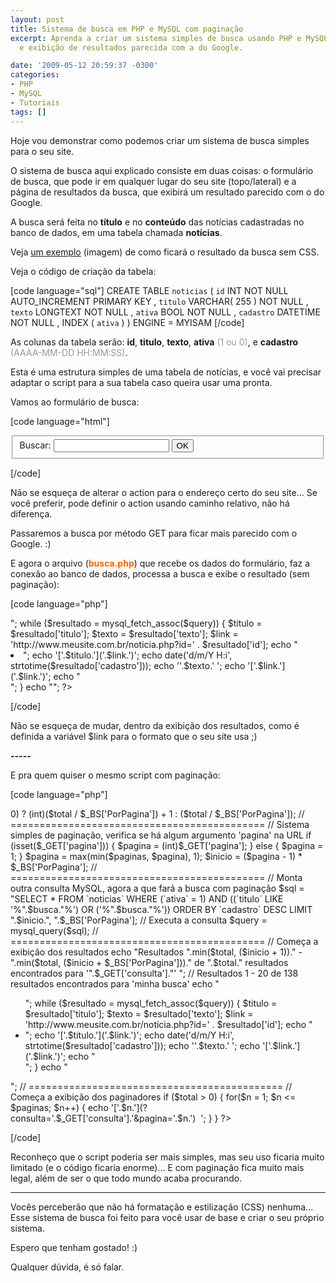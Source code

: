 ```yaml
---
layout: post
title: Sistema de busca em PHP e MySQL com paginação
excerpt: Aprenda a criar um sistema simples de busca usando PHP e MySQL com paginação
  e exibição de resultados parecida com a do Google.

date: '2009-05-12 20:59:37 -0300'
categories:
- PHP
- MySQL
- Tutoriais
tags: []
---
```

Hoje vou demonstrar como podemos criar um sistema de busca simples para o seu site.

O sistema de busca aqui explicado consiste em duas coisas: o formulário de busca, que pode ir em qualquer lugar do seu site (topo/lateral) e a página de resultados da busca, que exibirá um resultado parecido com o do Google.

A busca será feita no <strong>título</strong> e no <strong>conteúdo</strong> das notícias cadastradas no banco de dados, em uma tabela chamada <strong>notícias</strong>.

Veja [um exemplo](/arquivos/2009/05/busca.jpg) (imagem) de como ficará o resultado da busca sem CSS.

Veja o código de criação da tabela:


[code language="sql"]
CREATE TABLE `noticias` (
`id` INT NOT NULL AUTO_INCREMENT PRIMARY KEY ,
`titulo` VARCHAR( 255 ) NOT NULL ,
`texto` LONGTEXT NOT NULL ,
`ativa` BOOL NOT NULL ,
`cadastro` DATETIME NOT NULL ,
INDEX ( `ativa` )
) ENGINE = MYISAM
[/code]

As colunas da tabela serão: <strong>id</strong>, <strong>titulo</strong>, <strong>texto</strong>, <strong>ativa</strong><span style="color: #999999;"> (1 ou 0)</span>, e <strong>cadastro</strong> <span style="color: #999999;">(AAAA-MM-DD HH:MM:SS)</span>.

Esta é uma estrutura simples de uma tabela de notícias, e você vai precisar adaptar o script para a sua tabela caso queira usar uma pronta.

Vamos ao formulário de busca:


[code language="html"]
<form method="GET" action="http://www.meusite.com.br/busca.php">
<fieldset>
<label for="consulta">Buscar:</label>
<input type="text" id="consulta" name="consulta" maxlength="255" />
<input type="submit" value="OK" />
</fieldset>
</form>
[/code]

Não se esqueça de alterar o action para o endereço certo do seu site... Se você preferir, pode definir o action usando caminho relativo, não há diferença.

Passaremos a busca por método GET para ficar mais parecido com o Google. :)

E agora o arquivo (<span style="color: #ff6600;"><strong>busca.php</strong></span>) que recebe os dados do formulário, faz a conexão ao banco de dados, processa a busca e exibe o resultado (sem paginação):


[code language="php"]
<?php

// Conexão com o MySQL
// ========================
$_BS['MySQL']['servidor'] = 'localhost';
$_BS['MySQL']['usuario'] = 'usuario';
$_BS['MySQL']['senha'] = 'senha';
$_BS['MySQL']['banco'] = 'meubanco';
mysql_connect($_BS['MySQL']['servidor'], $_BS['MySQL']['usuario'], $_BS['MySQL']['senha']);
mysql_select_db($_BS['MySQL']['banco']);
// ====(Fim da conexão)====

// Verifica se foi feita alguma busca
// Caso contrario, redireciona o visitante
if (!isset($_GET['consulta'])) {
header("Location: http://www.meusite.com.br/");
exit;
}
// Se houve busca, continue o script:

// Salva o que foi buscado em uma variável
$busca = $_GET['consulta'];
// Usa a função mysql_real_escape_string() para evitar erros no MySQL
$busca = mysql_real_escape_string($busca);

// ============================================

// Monta outra consulta MySQL para a busca
$sql = "SELECT * FROM `noticias` WHERE (`ativa` = 1) AND ((`titulo` LIKE '%".$busca."%') OR ('%".$busca."%')) ORDER BY `cadastro` DESC";
// Executa a consulta
$query = mysql_query($sql);

// ============================================

// Começa a exibição dos resultados
echo "<ul>";
while ($resultado = mysql_fetch_assoc($query)) {
$titulo = $resultado['titulo'];
$texto = $resultado['texto'];
$link = 'http://www.meusite.com.br/noticia.php?id=' . $resultado['id'];
echo "<li>";
echo '['.$titulo.']('.$link.')';
echo date('d/m/Y H:i', strtotime($resultado['cadastro']));
echo ''.$texto.'
';
echo '['.$link.']('.$link.')';
echo "</li>";
}
echo "</ul>";
?>
[/code]

Não se esqueça de mudar, dentro da exibição dos resultados, como é definida a variável $link para o formato que o seu site usa ;)

<strong>-----</strong>

E pra quem quiser o mesmo script com paginação:


[code language="php"]
<?php

// Configuração do script
// ========================
$_BS['PorPagina'] = 20; // Número de registros por página

// Conexão com o MySQL
// ========================
$_BS['MySQL']['servidor'] = 'localhost';
$_BS['MySQL']['usuario'] = 'usuario';
$_BS['MySQL']['senha'] = 'senha';
$_BS['MySQL']['banco'] = 'meubanco';
mysql_connect($_BS['MySQL']['servidor'], $_BS['MySQL']['usuario'], $_BS['MySQL']['senha']);
mysql_select_db($_BS['MySQL']['banco']);
// ====(Fim da conexão)====

// Verifica se foi feita alguma busca
// Caso contrario, redireciona o visitante
if (!isset($_GET['consulta'])) {
header("Location: http://www.meusite.com.br/");
exit;
}
// Se houve busca, continue o script:

// Salva o que foi buscado em uma variável
$busca = $_GET['consulta'];
// Usa a função mysql_real_escape_string() para evitar erros no MySQL
$busca = mysql_real_escape_string($busca);

// ============================================

// Monta a consulta MySQL para saber quantos registros serão encontrados
$sql = "SELECT COUNT(*) AS total FROM `noticias` WHERE (`ativa` = 1) AND ((`titulo` LIKE '%".$busca."%') OR ('%".$busca."%'))";
// Executa a consulta
$query = mysql_query($sql);
// Salva o valor da coluna 'total', do primeiro registro encontrado pela consulta
$total = mysql_result($query, 0, 'total');
// Calcula o máximo de paginas
$paginas =  (($total % $_BS['PorPagina']) > 0) ? (int)($total / $_BS['PorPagina']) + 1 : ($total / $_BS['PorPagina']);

// ============================================

// Sistema simples de paginação, verifica se há algum argumento 'pagina' na URL
if (isset($_GET['pagina'])) {
$pagina = (int)$_GET['pagina'];
} else {
$pagina = 1;
}
$pagina = max(min($paginas, $pagina), 1);
$inicio = ($pagina - 1) * $_BS['PorPagina'];

// ============================================

// Monta outra consulta MySQL, agora a que fará a busca com paginação
$sql = "SELECT * FROM `noticias` WHERE (`ativa` = 1) AND ((`titulo` LIKE '%".$busca."%') OR ('%".$busca."%')) ORDER BY `cadastro` DESC LIMIT ".$inicio.", ".$_BS['PorPagina'];
// Executa a consulta
$query = mysql_query($sql);

// ============================================

// Começa a exibição dos resultados
echo "Resultados ".min($total, ($inicio + 1))." - ".min($total, ($inicio + $_BS['PorPagina']))." de ".$total." resultados encontrados para '".$_GET['consulta']."'
";
// Resultados 1 - 20 de 138 resultados encontrados para 'minha busca'


echo "<ul>";
while ($resultado = mysql_fetch_assoc($query)) {
$titulo = $resultado['titulo'];
$texto = $resultado['texto'];
$link = 'http://www.meusite.com.br/noticia.php?id=' . $resultado['id'];
echo "<li>";
echo '['.$titulo.']('.$link.')';
echo date('d/m/Y H:i', strtotime($resultado['cadastro']));
echo ''.$texto.'
';
echo '['.$link.']('.$link.')';
echo "</li>";
}
echo "</ul>";

// ============================================

// Começa a exibição dos paginadores
if ($total > 0) {
for($n = 1; $n <= $paginas; $n++) {
echo '['.$n.'](?consulta='.$_GET['consulta'].'&pagina='.$n.')&nbsp;&nbsp;';
}
}

?>
[/code]

Reconheço que o script poderia ser mais simples, mas seu uso ficaria muito limitado (e o código ficaria enorme)... E com paginação fica muito mais legal, além de ser o que todo mundo acaba procurando.

---

Vocês perceberão que não há formatação e estilização (CSS) nenhuma... Esse sistema de busca foi feito para você usar de base e criar o seu próprio sistema.

Espero que tenham gostado! :)

Qualquer dúvida, é só falar.

